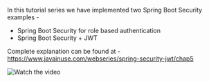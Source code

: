 In this tutorial series we have implemented two Spring Boot Security examples -
<ul type="disc">
<li>
Spring Boot Security for role based authentication</li><li>
Spring Boot Security + JWT</li>
</ul>

Complete explanation can be found at - https://www.javainuse.com/webseries/spring-security-jwt/chap5

 ![Watch the video](https://youtu.be/TWfgnEyIK04)

